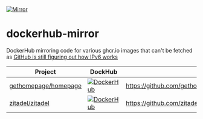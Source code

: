 [![Mirror](https://github.com/litetex-oss/homepage-docker-mirror/actions/workflows/mirror.yml/badge.svg)](https://github.com/litetex-oss/homepage-docker-mirror/actions/workflows/mirror.yml)

# dockerhub-mirror
DockerHub mirroring code for various ghcr.io images that can't be fetched as [GitHub is still figuring out how IPv6 works](https://github.com/orgs/community/discussions/10539)
 
| Project | DockHub | Related |
| --- | --- | --- |
| [gethomepage/homepage](https://github.com/gethomepage/homepage) | [![DockerHub](https://img.shields.io/docker/pulls/litetex/ghcr.gethomepage.homepage.svg?logo=docker&logoColor=white&color=blue)](https://hub.docker.com/r/litetex/ghcr.gethomepage.homepage) | https://github.com/gethomepage/homepage/discussions/3527 |
| [zitadel/zitadel](https://github.com/zitadel/zitadel) | [![DockerHub](https://img.shields.io/docker/pulls/litetex/ghcr.zitadel.zitadel.svg?logo=docker&logoColor=white&color=blue)](https://hub.docker.com/r/litetex/ghcr.zitadel.zitadel) | https://github.com/zitadel/zitadel/discussions/8061 |
